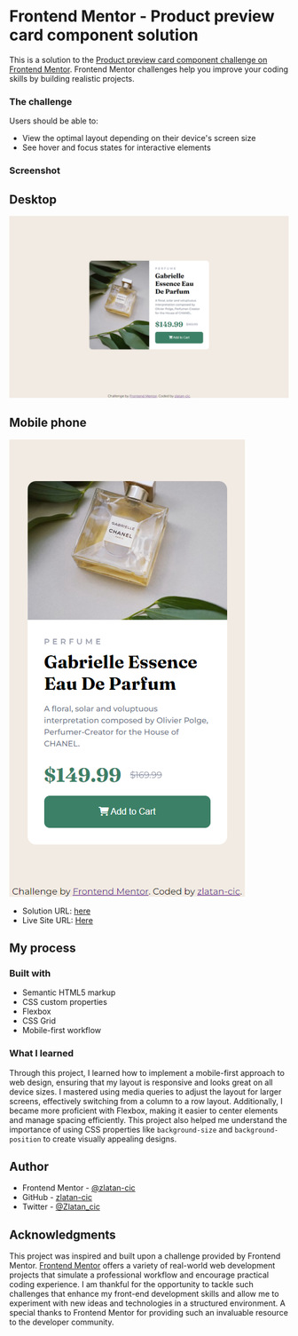# Frontend Mentor - Product preview card component solution

This is a solution to the [Product preview card component challenge on Frontend Mentor](https://www.frontendmentor.io/challenges/product-preview-card-component-GO7UmttRfa). Frontend Mentor challenges help you improve your coding skills by building realistic projects. 


### The challenge

Users should be able to:

- View the optimal layout depending on their device's screen size
- See hover and focus states for interactive elements

### Screenshot

## Desktop
![Desktop](./images/Frontend-Mentor-Product-preview-card-component-desktop.png)

## Mobile phone
![Desktop](./images/Frontend-Mentor-Product-preview-card-component-mobile.png)

- Solution URL: [here](https://www.frontendmentor.io/solutions/html-and-css-P85K7tI93u)
- Live Site URL: [Here](https://zlatan-cic.github.io/product-preview-card-component-main/)

## My process

### Built with

- Semantic HTML5 markup
- CSS custom properties
- Flexbox
- CSS Grid
- Mobile-first workflow

### What I learned

Through this project, I learned how to implement a mobile-first approach to web design, ensuring that my layout is responsive and looks great on all device sizes. I mastered using media queries to adjust the layout for larger screens, effectively switching from a column to a row layout. Additionally, I became more proficient with Flexbox, making it easier to center elements and manage spacing efficiently. This project also helped me understand the importance of using CSS properties like `background-size` and `background-position` to create visually appealing designs.


## Author

- Frontend Mentor - [@zlatan-cic](https://www.frontendmentor.io/profile/zlatan-cic)
- GitHub - [zlatan-cic](https://github.com/zlatan-cic)
- Twitter - [@Zlatan_cic](https://twitter.com/Zlatan_cic)


## Acknowledgments

This project was inspired and built upon a challenge provided by Frontend Mentor. [Frontend Mentor](https://www.frontendmentor.io) offers a variety of real-world web development projects that simulate a professional workflow and encourage practical coding experience. I am thankful for the opportunity to tackle such challenges that enhance my front-end development skills and allow me to experiment with new ideas and technologies in a structured environment. A special thanks to Frontend Mentor for providing such an invaluable resource to the developer community.
